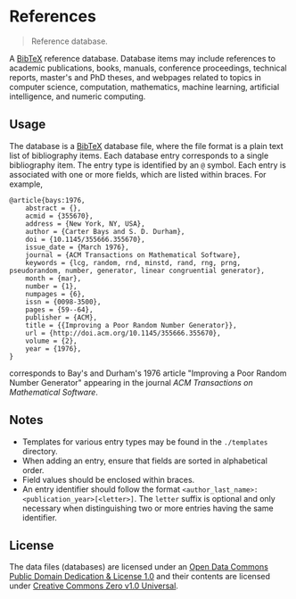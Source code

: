 # References

> Reference database.

<section class="intro">

A [BibTeX][bibtex] reference database. Database items may include references to academic publications, books, manuals, conference proceedings, technical reports, master's and PhD theses, and webpages related to topics in computer science, computation, mathematics, machine learning, artificial intelligence, and numeric computing.

</section>

<!-- /.intro -->


<section class="usage">

## Usage

The database is a [BibTeX][bibtex] database file, where the file format is a plain text list of bibliography items. Each database entry corresponds to a single bibliography item. The entry type is identified by an `@` symbol. Each entry is associated with one or more fields, which are listed within braces. For example,

``` text
@article{bays:1976,
    abstract = {},
    acmid = {355670},
    address = {New York, NY, USA},
    author = {Carter Bays and S. D. Durham},
    doi = {10.1145/355666.355670},
    issue_date = {March 1976},
    journal = {ACM Transactions on Mathematical Software},
    keywords = {lcg, random, rnd, minstd, rand, rng, prng, pseudorandom, number, generator, linear congruential generator},
    month = {mar},
    number = {1},
    numpages = {6},
    issn = {0098-3500},
    pages = {59--64},
    publisher = {ACM},
    title = {{Improving a Poor Random Number Generator}},
    url = {http://doi.acm.org/10.1145/355666.355670},
    volume = {2},
    year = {1976},
}
```

corresponds to Bay's and Durham's 1976 article "Improving a Poor Random Number Generator" appearing in the journal *ACM Transactions on Mathematical Software*. 

</section>

<!-- /.usage -->


<section class="notes">

## Notes

* Templates for various entry types may be found in the `./templates` directory.
* When adding an entry, ensure that fields are sorted in alphabetical order.
* Field values should be enclosed within braces.
* An entry identifier should follow the format `<author_last_name>:<publication_year>[<letter>]`. The `letter` suffix is optional and only necessary when distinguishing two or more entries having the same identifier.

</section>

<!-- /.notes -->


<!-- <license> -->

## License

The data files (databases) are licensed under an [Open Data Commons Public Domain Dedication & License 1.0][pddl-1.0] and their contents are licensed under [Creative Commons Zero v1.0 Universal][cc0].

<!-- </license> -->


<section class="links">

[pddl-1.0]: http://opendatacommons.org/licenses/pddl/1.0/
[cc0]: https://creativecommons.org/publicdomain/zero/1.0

[bibtex]: http://www.bibtex.org/

</section>

<!-- /.links -->
